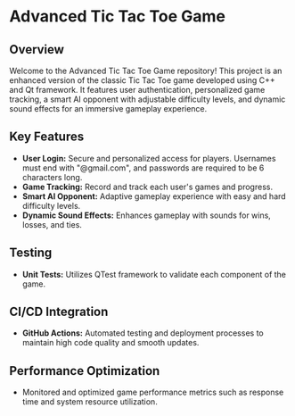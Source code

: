 # Advanced Tic Tac Toe Game

## Overview

Welcome to the Advanced Tic Tac Toe Game repository! This project is an enhanced version of the classic Tic Tac Toe game developed using C++ and Qt framework. It features user authentication, personalized game tracking, a smart AI opponent with adjustable difficulty levels, and dynamic sound effects for an immersive gameplay experience.

## Key Features

- **User Login:** Secure and personalized access for players. Usernames must end with "@gmail.com", and passwords are required to be 6 characters long.
- **Game Tracking:** Record and track each user's games and progress.
- **Smart AI Opponent:** Adaptive gameplay experience with easy and hard difficulty levels.
- **Dynamic Sound Effects:** Enhances gameplay with sounds for wins, losses, and ties.

## Testing

- **Unit Tests:** Utilizes QTest framework to validate each component of the game.

## CI/CD Integration

- **GitHub Actions:** Automated testing and deployment processes to maintain high code quality and smooth updates.

## Performance Optimization

- Monitored and optimized game performance metrics such as response time and system resource utilization.
